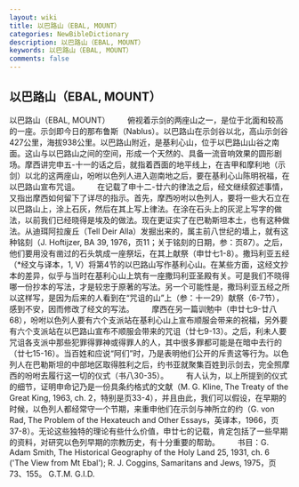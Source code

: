 ```yaml
---
layout: wiki
title: 以巴路山（EBAL, MOUNT）
categories: NewBibleDictionary
description: 以巴路山（EBAL, MOUNT）
keywords: 以巴路山（EBAL, MOUNT）
comments: false
---
```


## 以巴路山（EBAL, MOUNT）



以巴路山（EBAL, MOUNT）
　　俯视着示剑的两座山之一，是位于北面和较高的一座。示剑即今日的那布鲁斯（Nablus）。以巴路山在示剑谷以北，高山示剑谷427公里，海拔938公里。以巴路山附近，是基利心山，位于以巴路山山谷之南面。这山与以巴路山之间的空间，形成一个天然的、具备一流音响效果的圆形剧场。摩西讲完申五-十一的话之后，就指着西面的地平线上，在吉甲和摩利地（示剑）以北的这两座山，吩咐以色列人进入迦南地之后，要在基利心山陈明祝福，在以巴路山宣布咒诅。
　　在记载了申十二-廿六的律法之后，经文继续叙述事情，又指出摩西如何留下了详尽的指示。首先，摩西吩咐以色列人，要将一些大石立在以巴路山上，涂上石灰，然后在其上写上律法。在涂在石头上的灰泥上写字的做法，以前我们已经晓得是埃及的做法。现在更证实了在巴勒斯坦本土，也有这种做法。从迪珥阿拉废丘（Tell Deir Alla）发掘出来的，属主前八世纪的墙上，就有这种铭刻（J. Hoftijzer, BA 39, 1976，页11；关于铭刻的日期，参：页87）。之后，他们要用没有凿过的石头筑成一座祭坛，在其上献祭（申廿七1-8）。撒玛利亚五经（*经文与译本，1, V）将第4节的以巴路山写作基利心山。在某些方面，这经文抄本的差异，似乎与当时在基利心山上筑有一座撒玛利亚圣殿有关。可是我们不晓得哪一份抄本的写法，才是较忠于原著的写法。另一个可能性是，撒玛利亚五经之所以这样写，是因为后来的人看到在“咒诅的山”上（参：十一29）献祭（6-7节），感到不安，因而修改了经文的写法。
　　摩西在另一篇训勉中（申廿七9-廿八68），吩咐以色列人要有六个支派站在基利心山上宣布顺服会带来的祝福，另外要有六个支派站在以巴路山宣布不顺服会带来的咒诅（廿七9-13）。之后，利未人要咒诅各支派中那些犯罪得罪神或得罪人的人，其中很多罪都可能是在暗中去行的（廿七15-16）。当百姓和应说“阿们”时，乃是表明他们公开的斥责这等行为。以色列人在巴勒斯坦的中部地区取得胜利之后，约书亚就聚集百姓到示剑去，完全照摩西的吩咐去履行这一切的仪式（书八30-35）。
　　有人认为，以上所提到的仪式的细节，证明申命记乃是一份具条约格式的文献（M. G. Kline, The Treaty of the Great King, 1963, ch.
2，特别是页33-4），并且由此，我们可以假设，在早期的时候，以色列人都经常守一个节期，来重申他们在示剑与神所立的约（G. von Rad, The Problem of the Hexateuch and Other
Essays，英译本，1966，页37-8）。无论这些独特的理论有些什么价值，申廿七的记载，肯定包括了一些早期的资料，对研究以色列早期的宗教历史，有十分重要的帮助。
　　书目：G. Adam Smith, The Historical Geography of the Holy Land 25,
1931, ch. 6 ('The View from Mt Ebal'); R. J. Coggins, Samaritans and Jews, 1975，页73、155。
G.T.M.
G.I.D.




